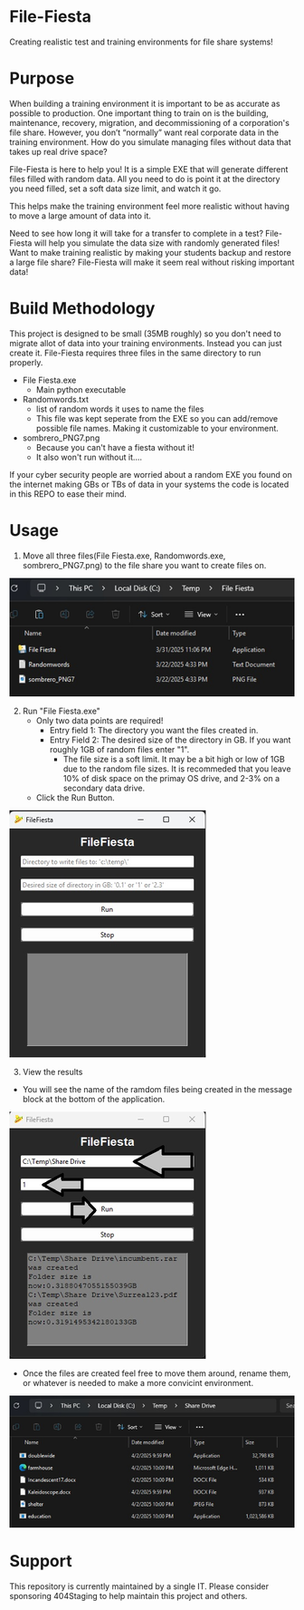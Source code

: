# File-Fiesta

Creating realistic test and training environments for file share systems!

# Purpose

When building a training environment it is important to be as accurate as possible to production. One important thing to train on is the building, maintenance, recovery, migration, and decommissioning of a corporation's file share. However, you don’t “normally” want real corporate data in the training environment. How do you simulate managing files without data that takes up real drive space? 

File-Fiesta is here to help you! It is a simple EXE that will generate different files filled with random data. All you need to do is point it at the directory you need filled, set a soft data size limit, and watch it go.

This helps make the training environment feel more realistic without having to move a large amount of data into it. 

Need to see how long it will take for a transfer to complete in a test? File-Fiesta will help you simulate the data size with randomly generated files! Want to make training realistic by making your students backup and restore a large file share? File-Fiesta will make it seem real without risking important data!


# Build Methodology

This project is designed to be small (35MB roughly) so you don't need to migrate allot of data into your training environments. Instead you can just create it. File-Fiesta requires three files in the same directory to run properly. 

- File Fiesta.exe
  - Main python executable
- Randomwords.txt
  - list of random words it uses to name the files
  - This file was kept seperate from the EXE so you can add/remove possible file names. Making it customizable to your environment.
- sombrero_PNG7.png
  - Because you can't have a fiesta without it!
  - It also won't run without it....

If your cyber security people are worried about a random EXE you found on the internet making GBs or TBs of data in your systems the code is located in this REPO to ease their mind. 

# Usage

1. Move all three files(File Fiesta.exe, Randomwords.exe, sombrero_PNG7.png) to the file share you want to create files on.

  ![RequiredFiles](./Media/Screenshots/Files_Fiesta_Parts.jpg)

2. Run "File Fiesta.exe"
    - Only two data points are required!
      - Entry field 1: The directory you want the files created in.
      - Entry Field 2: The desired size of the directory in GB. If you want roughly 1GB of random files enter "1".
        - The file size is a soft limit. It may be a bit high or low of 1GB due to the random file sizes. It is recommeded that you leave 10% of disk space on the primay OS drive, and 2-3% on a secondary data drive. 
    - Click the Run Button.

  ![FileFiesta1](./Media/Screenshots/Files_Fiesta1.jpg)

3. View the results

  - You will see the name of the ramdom files being created in the message block at the bottom of the application. 

  ![FileFiesta2](./Media/Screenshots/Files_Fiesta2.jpg)

  - Once the files are created feel free to move them around, rename them, or whatever is needed to make a more convicint environment.

  ![ShareFiles](./Media/Screenshots/Share_Files.jpg)

# Support 

This repository is currently maintained by a single IT. Please consider sponsoring 404Staging to help maintain this project and others.
